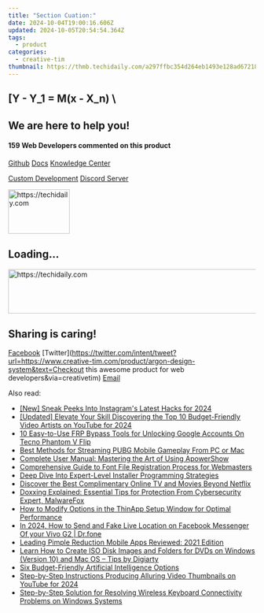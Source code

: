 ```yaml
---
title: "Section Cuation:"
date: 2024-10-04T19:00:16.606Z
updated: 2024-10-05T20:54:54.364Z
tags:
  - product
categories:
  - creative-tim
thumbnail: https://thmb.techidaily.com/a297ffbc354d264eb1493e128ad67218845cfbc005c6762fe341027fca06ba6f.jpg
---
```


## \[Y - Y_1 = M(x - X_n) \

## We are here to help you!

#### 159 Web Developers commented on this product

[Github](https://github.com/creativetimofficial/argon-design-system) [Docs](https://tools.techidaily.com/creative-tim/products/) [Knowledge Center](https://tools.techidaily.com/creative-tim/products/) 

[Custom Development](https://tools.techidaily.com/creative-tim/products/) [Discord Server](https://discord.com/invite/FhCJCaHdQa) 

<!-- affiliate ads begin -->
<a href="https://aligracehair.sjv.io/c/5597632/2135365/19272" target="_top" id="2135365">
  <img src="//a.impactradius-go.com/display-ad/19272-2135365" border="0" alt="https://techidaily.com" width="125" height="90"/>
</a>
<img height="0" width="0" src="https://aligracehair.sjv.io/i/5597632/2135365/19272" style="position:absolute;visibility:hidden;" border="0" />
<!-- affiliate ads end -->

## Loading...

<!-- affiliate ads begin -->
<a href="https://appsumo.8odi.net/c/5597632/2094429/7443" target="_top" id="2094429">
  <img src="//a.impactradius-go.com/display-ad/7443-2094429" border="0" alt="https://techidaily.com" width="728" height="90"/>
</a>
<img height="0" width="0" src="https://appsumo.8odi.net/i/5597632/2094429/7443" style="position:absolute;visibility:hidden;" border="0" />
<!-- affiliate ads end -->

## Sharing is caring!

[Facebook](https://www.facebook.com/sharer/sharer.php?u=https://www.creative-tim.com/product/argon-design-system?src=sdkpreparse) [Twitter](https://twitter.com/intent/tweet?url=https://www.creative-tim.com/product/argon-design-system&text=Checkout this awesome product for web developers&via=creativetim) [Email](https://tools.techidaily.com/creative-tim/products/)

<ins class="adsbygoogle"
     style="display:block"
     data-ad-format="autorelaxed"
     data-ad-client="ca-pub-7571918770474297"
     data-ad-slot="1223367746"></ins>

<ins class="adsbygoogle"
     style="display:block"
     data-ad-client="ca-pub-7571918770474297"
     data-ad-slot="8358498916"
     data-ad-format="auto"
     data-full-width-responsive="true"></ins>

<span class="atpl-alsoreadstyle">Also read:</span>
<div><ul>
<li><a href="https://instagram-videos.techidaily.com/new-sneak-peeks-into-instagrams-latest-hacks-for-2024/"><u>[New] Sneak Peeks Into Instagram's Latest Hacks for 2024</u></a></li>
<li><a href="https://facebook-video-footage.techidaily.com/updated-elevate-your-skill-discovering-the-top-10-budget-friendly-video-artists-on-youtube-for-2024/"><u>[Updated] Elevate Your Skill Discovering the Top 10 Budget-Friendly Video Artists on YouTube for 2024</u></a></li>
<li><a href="https://unlock-android.techidaily.com/10-easy-to-use-frp-bypass-tools-for-unlocking-google-accounts-on-tecno-phantom-v-flip-by-drfone-android/"><u>10 Easy-to-Use FRP Bypass Tools for Unlocking Google Accounts On Tecno Phantom V Flip</u></a></li>
<li><a href="https://fox-web3.techidaily.com/best-methods-for-streaming-pubg-mobile-gameplay-from-pc-or-mac/"><u>Best Methods for Streaming PUBG Mobile Gameplay From PC or Mac</u></a></li>
<li><a href="https://fox-web3.techidaily.com/complete-user-manual-mastering-the-art-of-using-apowershow/"><u>Complete User Manual: Mastering the Art of Using ApowerShow</u></a></li>
<li><a href="https://fox-web3.techidaily.com/comprehensive-guide-to-font-file-registration-process-for-webmasters/"><u>Comprehensive Guide to Font File Registration Process for Webmasters</u></a></li>
<li><a href="https://fox-web3.techidaily.com/deep-dive-into-expert-level-installer-programming-strategies/"><u>Deep Dive Into Expert-Level Installer Programming Strategies</u></a></li>
<li><a href="https://technical-tips.techidaily.com/discover-the-best-complimentary-online-tv-and-movies-beyond-netflix/"><u>Discover the Best Complimentary Online TV and Movies Beyond Netflix</u></a></li>
<li><a href="https://fox-web3.techidaily.com/doxxing-explained-essential-tips-for-protection-from-cybersecurity-expert-malwarefox/"><u>Doxxing Explained: Essential Tips for Protection From Cybersecurity Expert, MalwareFox</u></a></li>
<li><a href="https://fox-web3.techidaily.com/how-to-modify-options-in-the-thinapp-setup-window-for-optimal-performance/"><u>How to Modify Options in the ThinApp Setup Window for Optimal Performance</u></a></li>
<li><a href="https://location-social.techidaily.com/in-2024-how-to-send-and-fake-live-location-on-facebook-messenger-of-your-vivo-g2-drfone-by-drfone-virtual-android/"><u>In 2024, How to Send and Fake Live Location on Facebook Messenger Of your Vivo G2 | Dr.fone</u></a></li>
<li><a href="https://fox-web3.techidaily.com/leading-pimple-reduction-mobile-apps-reviewed-2021-edition/"><u>Leading Pimple Reduction Mobile Apps Reviewed: 2021 Edition</u></a></li>
<li><a href="https://vp-tips.techidaily.com/learn-how-to-create-iso-disk-images-and-folders-for-dvds-on-windows-version-10-and-mac-os-tips-by-digiarty/"><u>Learn How to Create ISO Disk Images and Folders for DVDs on Windows (Version 10) and Mac OS – Tips by Digiarty</u></a></li>
<li><a href="https://tech-revival.techidaily.com/six-budget-friendly-artificial-intelligence-options/"><u>Six Budget-Friendly Artificial Intelligence Options</u></a></li>
<li><a href="https://facebook-video-share.techidaily.com/step-by-step-instructions-producing-alluring-video-thumbnails-on-youtube-for-2024/"><u>Step-by-Step Instructions Producing Alluring Video Thumbnails on YouTube for 2024</u></a></li>
<li><a href="https://driver-error.techidaily.com/step-by-step-solution-for-resolving-wireless-keyboard-connectivity-problems-on-windows-systems/"><u>Step-by-Step Solution for Resolving Wireless Keyboard Connectivity Problems on Windows Systems</u></a></li>
</ul></div>

